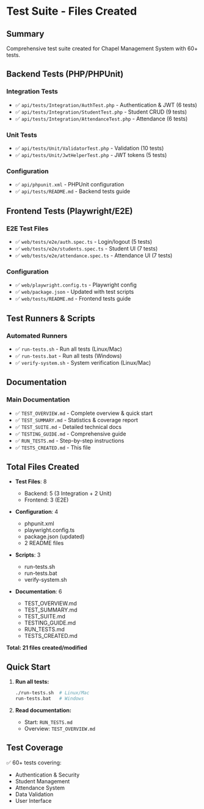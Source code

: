 # Test Suite - Files Created

## Summary
Comprehensive test suite created for Chapel Management System with 60+ tests.

## Backend Tests (PHP/PHPUnit)

### Integration Tests
- ✅ `api/tests/Integration/AuthTest.php` - Authentication & JWT (6 tests)
- ✅ `api/tests/Integration/StudentTest.php` - Student CRUD (9 tests)
- ✅ `api/tests/Integration/AttendanceTest.php` - Attendance (6 tests)

### Unit Tests
- ✅ `api/tests/Unit/ValidatorTest.php` - Validation (10 tests)
- ✅ `api/tests/Unit/JwtHelperTest.php` - JWT tokens (5 tests)

### Configuration
- ✅ `api/phpunit.xml` - PHPUnit configuration
- ✅ `api/tests/README.md` - Backend tests guide

## Frontend Tests (Playwright/E2E)

### E2E Test Files
- ✅ `web/tests/e2e/auth.spec.ts` - Login/logout (5 tests)
- ✅ `web/tests/e2e/students.spec.ts` - Student UI (7 tests)
- ✅ `web/tests/e2e/attendance.spec.ts` - Attendance UI (7 tests)

### Configuration
- ✅ `web/playwright.config.ts` - Playwright config
- ✅ `web/package.json` - Updated with test scripts
- ✅ `web/tests/README.md` - Frontend tests guide

## Test Runners & Scripts

### Automated Runners
- ✅ `run-tests.sh` - Run all tests (Linux/Mac)
- ✅ `run-tests.bat` - Run all tests (Windows)
- ✅ `verify-system.sh` - System verification (Linux/Mac)

## Documentation

### Main Documentation
- ✅ `TEST_OVERVIEW.md` - Complete overview & quick start
- ✅ `TEST_SUMMARY.md` - Statistics & coverage report
- ✅ `TEST_SUITE.md` - Detailed technical docs
- ✅ `TESTING_GUIDE.md` - Comprehensive guide
- ✅ `RUN_TESTS.md` - Step-by-step instructions
- ✅ `TESTS_CREATED.md` - This file

## Total Files Created

- **Test Files**: 8
  - Backend: 5 (3 Integration + 2 Unit)
  - Frontend: 3 (E2E)

- **Configuration**: 4
  - phpunit.xml
  - playwright.config.ts
  - package.json (updated)
  - 2 README files

- **Scripts**: 3
  - run-tests.sh
  - run-tests.bat
  - verify-system.sh

- **Documentation**: 6
  - TEST_OVERVIEW.md
  - TEST_SUMMARY.md
  - TEST_SUITE.md
  - TESTING_GUIDE.md
  - RUN_TESTS.md
  - TESTS_CREATED.md

**Total: 21 files created/modified**

## Quick Start

1. **Run all tests:**
   ```bash
   ./run-tests.sh  # Linux/Mac
   run-tests.bat   # Windows
   ```

2. **Read documentation:**
   - Start: `RUN_TESTS.md`
   - Overview: `TEST_OVERVIEW.md`

## Test Coverage

✅ 60+ tests covering:
- Authentication & Security
- Student Management
- Attendance System
- Data Validation
- User Interface

